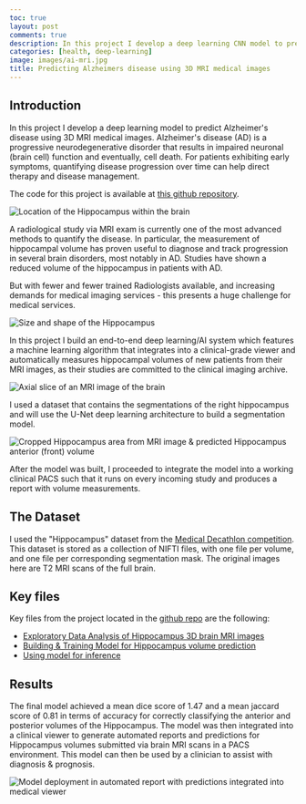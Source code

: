 ```yaml
---
toc: true
layout: post
comments: true
description: In this project I develop a deep learning CNN model to predict Alzheimer's disease using 3D MRI medical images of the Hippocampus region of the brain.
categories: [health, deep-learning]
image: images/ai-mri.jpg
title: Predicting Alzheimers disease using 3D MRI medical images
---
```


## Introduction
In this project I develop a deep learning model to predict Alzheimer's disease using 3D MRI medical images. Alzheimer's disease (AD) is a progressive neurodegenerative disorder that results in impaired neuronal (brain cell) function and eventually, cell death. For patients exhibiting early symptoms, quantifying disease progression over time can help direct therapy and disease management.

The code for this project is available at [this github repository](https://github.com/pranath/predict_alzheimers).

![](https://github.com/pranath/predict_alzheimers/raw/master/img/hippo_location.png 'Location of the Hippocampus within the brain')

A radiological study via MRI exam is currently one of the most advanced methods to quantify the disease. In particular, the measurement of hippocampal volume has proven useful to diagnose and track progression in several brain disorders, most notably in AD. Studies have shown a reduced volume of the hippocampus in patients with AD.

But with fewer and fewer trained Radiologists available, and increasing demands for medical imaging services - this presents a huge challenge for medical services.

![](https://github.com/pranath/predict_alzheimers/raw/master/img/hippo_shape.png 'Size and shape of the Hippocampus')

In this project I build an end-to-end deep learning/AI system which features a machine learning algorithm that integrates into a clinical-grade viewer and automatically measures hippocampal volumes of new patients from their MRI images, as their studies are committed to the clinical imaging archive.

![](https://github.com/pranath/predict_alzheimers/raw/master/img/brain_mri.png 'Axial slice of an MRI image of the brain')

I used a dataset that contains the segmentations of the right hippocampus and will use the U-Net deep learning architecture to build a segmentation model.

![](https://github.com/pranath/predict_alzheimers/raw/master/img/hippo_mri_ant.png 'Cropped Hippocampus area from MRI image & predicted Hippocampus anterior (front) volume')

After the model was built, I proceeded to integrate the model into a working clinical PACS such that it runs on every incoming study and produces a report with volume measurements.

## The Dataset

I used the "Hippocampus" dataset from the [Medical Decathlon competition](http://medicaldecathlon.com). This dataset is stored as a collection of NIFTI files, with one file per volume, and one file per corresponding segmentation mask. The original images here are T2 MRI scans of the full brain.

## Key files
Key files from the project located in the [github repo](https://github.com/pranath/predict_alzheimers) are the following:

- [Exploratory Data Analysis of Hippocampus 3D brain MRI images](https://github.com/pranath/predict_alzheimers/blob/master/eda.ipynb)
- [Building & Training Model for Hippocampus volume prediction](https://github.com/pranath/predict_alzheimers/blob/master/model/experiments/UNetExperiment.py)
- [Using model for inference](https://github.com/pranath/predict_alzheimers/blob/master/deployment/inference/UNetInferenceAgent.py)

## Results

The final model achieved a mean dice score of 1.47 and a mean jaccard score of 0.81 in terms of accuracy for correctly classifying the anterior and posterior volumes of the Hippocampus. The model was then integrated into a clinical viewer to generate automated reports and predictions for Hippocampus volumes submitted via brain MRI scans in a PACS environment. This model can then be used by a clinician to assist with diagnosis & prognosis.

![](https://github.com/pranath/predict_alzheimers/raw/master/img/report-ohif-viewer.png 'Model deployment in automated report with predictions integrated into medical viewer')

